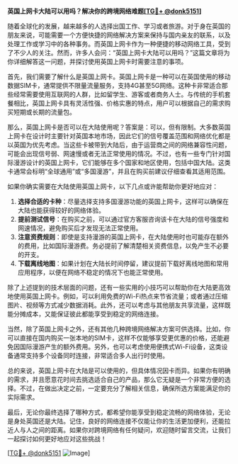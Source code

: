 **英国上网卡大陆可以用吗？解决你的跨境网络难题[[TG💪+ @donk5151](https://t.me/s/donk5151)]**

随着全球化的发展，越来越多的人选择出国工作、学习或者旅游。对于身在英国的朋友来说，可能需要一个方便快捷的网络解决方案来保持与国内亲友的联系，以及处理工作或学习中的各种事务。而英国上网卡作为一种便捷的移动网络工具，受到了不少人的关注。然而，许多人会问：“英国上网卡大陆可以用吗？”这篇文章将为你详细解答这一问题，并探讨使用英国上网卡时需要注意的事项。

首先，我们需要了解什么是英国上网卡。英国上网卡是一种可以在英国使用的移动数据SIM卡，通常提供不限量流量服务，支持4G甚至5G网络。这种卡非常适合那些经常需要使用互联网的人群，比如留学生、游客或者商务人士。与传统的手机套餐相比，英国上网卡具有灵活性强、价格实惠的特点，用户可以根据自己的需求购买短期或长期的流量包。

那么，英国上网卡是否可以在大陆使用呢？答案是：可以，但有限制。大多数英国上网卡在设计时主要针对英国本地市场，因此它们的信号覆盖范围和网络优化都是以英国为优先考虑。当这些卡被带到大陆后，由于运营商之间的网络兼容性问题，可能会出现信号弱、网速慢或者无法正常使用的情况。不过，也有一些专门针对国际漫游设计的英国上网卡，它们能够在多个国家和地区使用，包括中国大陆。这类卡通常会标明“全球通用”或“多国漫游”，并且在购买前建议仔细查看其适用范围。

如果你确实需要在大陆使用英国上网卡，以下几点或许能帮助你更好地应对：

1. **选择合适的卡种**：尽量选择支持多国漫游功能的英国上网卡，这样可以确保在大陆也能获得较好的网络体验。
2. **提前测试信号**：在购买之前，可以通过官方客服咨询该卡在大陆的信号强度和网速情况，避免购买后才发现无法正常使用。
3. **注意资费规则**：即使是支持漫游的英国上网卡，在大陆使用时也可能存在额外的费用，比如国际漫游费。务必提前了解清楚相关资费信息，以免产生不必要的开支。
4. **下载离线地图**：如果计划在大陆长时间停留，建议提前下载好离线地图和常用应用程序，以便在网络不稳定的情况下也能正常使用。

除了上述提到的技术层面的问题，还有一些实用的小技巧可以帮助你在大陆更高效地使用英国上网卡。例如，可以利用免费的Wi-Fi热点来节省流量；或者通过压缩图片、视频等方式减少数据消耗。此外，还可以考虑与其他朋友共享流量，这样既能分摊成本，又能保证彼此都能享受到稳定的网络连接。

当然，除了英国上网卡之外，还有其他几种跨境网络解决方案可供选择。比如，你可以直接在国内购买一张本地的SIM卡，这样不仅能够享受更优惠的价格，还能避免因国际漫游产生的额外费用。另外，也可以考虑使用便携式Wi-Fi设备，这类设备通常支持多个设备同时连接，非常适合多人出行时使用。

总的来说，英国上网卡在大陆是可以使用的，但具体情况因卡而异。如果你有明确的需求，并且愿意花时间去挑选适合自己的产品，那么它无疑是一个非常方便的选择。不过，在做出决定之前，一定要充分了解相关信息，确保所选方案能满足你的实际需求。

最后，无论你最终选择了哪种方式，都希望你能享受到稳定流畅的网络体验，无论是身处英国还是大陆。记住，良好的网络连接不仅能让你的生活更加便利，还能拉近人与人之间的距离。如果你对跨境网络有任何疑问，欢迎随时留言交流，让我们一起探讨如何更好地应对这些挑战！

[[TG💪+ @donk5151](https://t.me/s/donk5151) ![Image](https://i.postimg.cc/rwNCRYN7/Snipaste-2025-04-30-17-27-05.png)]